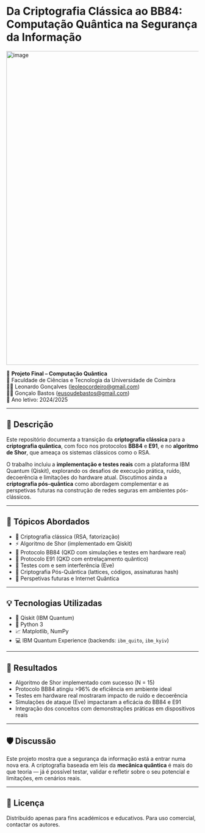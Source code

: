 # Da Criptografia Clássica ao BB84: Computação Quântica na Segurança da Informação

<img width="860" height="820" alt="image" src="https://github.com/user-attachments/assets/774c683f-569b-45b3-9523-27b8d256d3a5" />


📘 **Projeto Final – Computação Quântica**  
🏫 Faculdade de Ciências e Tecnologia da Universidade de Coimbra  
👨‍🎓 Leonardo Gonçalves (leoleocordeiro@gmail.com)  
👨‍🎓 Gonçalo Bastos (eusoudebastos@gmail.com)  
📅 Ano letivo: 2024/2025

---

## 📌 Descrição

Este repositório documenta a transição da **criptografia clássica** para a **criptografia quântica**, com foco nos protocolos **BB84** e **E91**, e no **algoritmo de Shor**, que ameaça os sistemas clássicos como o RSA.

O trabalho incluiu a **implementação e testes reais** com a plataforma IBM Quantum (Qiskit), explorando os desafios de execução prática, ruído, decoerência e limitações do hardware atual. Discutimos ainda a **criptografia pós-quântica** como abordagem complementar e as perspetivas futuras na construção de redes seguras em ambientes pós-clássicos.

---

## 🧠 Tópicos Abordados

- 📎 Criptografia clássica (RSA, fatorização)
- ⚡ Algoritmo de Shor (implementado em Qiskit)
- 🔐 Protocolo BB84 (QKD com simulações e testes em hardware real)
- 🧬 Protocolo E91 (QKD com entrelaçamento quântico)
- 🧪 Testes com e sem interferência (Eve)
- 🧠 Criptografia Pós-Quântica (lattices, códigos, assinaturas hash)
- 🚀 Perspetivas futuras e Internet Quântica

---

## 💡 Tecnologias Utilizadas

- 🧪 Qiskit (IBM Quantum)
- 🐍 Python 3
- 📈 Matplotlib, NumPy
- 💻 IBM Quantum Experience (backends: `ibm_quito`, `ibm_kyiv`)

---

## 🔭 Resultados

- Algoritmo de Shor implementado com sucesso (N = 15)
- Protocolo BB84 atingiu >96% de eficiência em ambiente ideal
- Testes em hardware real mostraram impacto de ruído e decoerência
- Simulações de ataque (Eve) impactaram a eficácia do BB84 e E91
- Integração dos conceitos com demonstrações práticas em dispositivos reais

---

## 🛡️ Discussão

Este projeto mostra que a segurança da informação está a entrar numa nova era. A criptografia baseada em leis da **mecânica quântica** é mais do que teoria — já é possível testar, validar e refletir sobre o seu potencial e limitações, em cenários reais.

---

## 📘 Licença

Distribuído apenas para fins académicos e educativos. Para uso comercial, contactar os autores.
